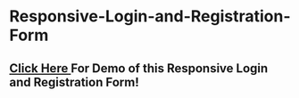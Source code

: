 # Responsive-Login-and-Registration-Form
<h2><a href="https://rohuthecoder.github.io/Responsive-Login-and-Registration-Form/">Click Here </a>For Demo of this Responsive Login and Registration Form!</h2>
